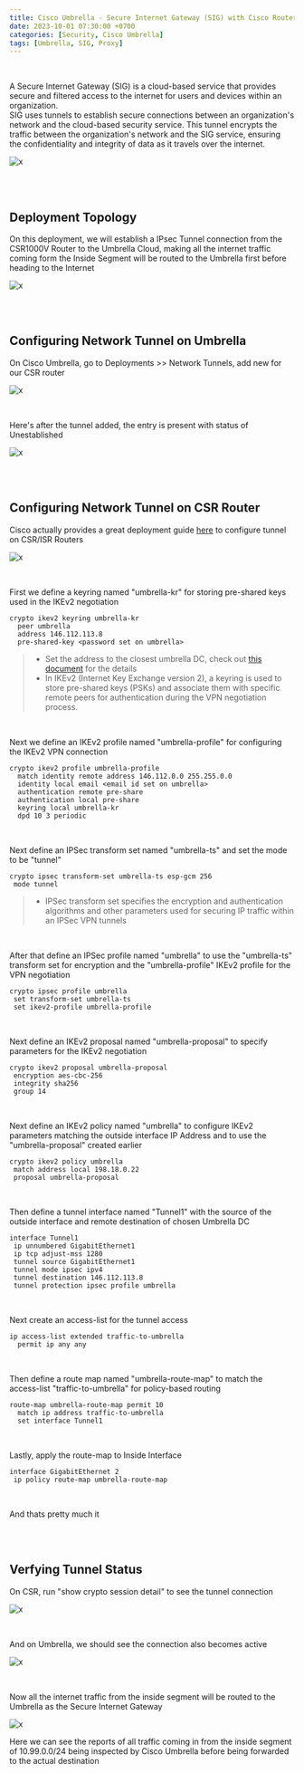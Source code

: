 ```yaml
---
title: Cisco Umbrella - Secure Internet Gateway (SIG) with Cisco Router
date: 2023-10-01 07:30:00 +0700
categories: [Security, Cisco Umbrella]
tags: [Umbrella, SIG, Proxy]
---
```


<br>

A Secure Internet Gateway (SIG) is a cloud-based service that provides secure and filtered access to the internet for users and devices within an organization. <br>
SIG uses tunnels to establish secure connections between an organization's network and the cloud-based security service. This tunnel encrypts the traffic between the organization's network and the SIG service, ensuring the confidentiality and integrity of data as it travels over the internet.

![x](/static/2023-10-01-umbrella-sig-csr/00.png)

<br>
<br>

## Deployment Topology

On this deployment, we will establish a IPsec Tunnel connection from the CSR1000V Router to the Umbrella Cloud, making all the internet traffic coming form the Inside Segment will be routed to the Umbrella first before heading to the Internet

![x](/static/2023-10-01-umbrella-sig-csr/00a.png)

<br>
<br>

## Configuring Network Tunnel on Umbrella

On Cisco Umbrella, go to Deployments >> Network Tunnels, add new for our CSR router

![x](/static/2023-10-01-umbrella-sig-csr/00b.png)

<br>

Here's after the tunnel added, the entry is present with status of Unestablished

![x](/static/2023-10-01-umbrella-sig-csr/01.png)

<br>
<br>

## Configuring Network Tunnel on CSR Router

Cisco actually provides a great deployment guide [here](https://docs.umbrella.com/umbrella-user-guide/docs/add-a-tunnel-cisco-isr) to configure tunnel on CSR/ISR Routers

![x](/static/2023-10-01-umbrella-sig-csr/01a.png)

<br>

First we define a keyring named "umbrella-kr" for storing pre-shared keys used in the IKEv2 negotiation

```shell
crypto ikev2 keyring umbrella-kr
  peer umbrella
  address 146.112.113.8
  pre-shared-key <password set on umbrella>
```

> * Set the address to the closest umbrella DC, check out [this document](https://docs.umbrella.com/umbrella-user-guide/docs/cisco-umbrella-data-centers) for the details
> * In IKEv2 (Internet Key Exchange version 2), a keyring is used to store pre-shared keys (PSKs) and associate them with specific remote peers for authentication during the VPN negotiation process.

<br>

Next we define an IKEv2 profile named "umbrella-profile" for configuring the IKEv2 VPN connection

```shell
crypto ikev2 profile umbrella-profile
  match identity remote address 146.112.0.0 255.255.0.0
  identity local email <email id set on umbrella>
  authentication remote pre-share
  authentication local pre-share
  keyring local umbrella-kr
  dpd 10 3 periodic
```

<br>

Next define an IPSec transform set named "umbrella-ts" and set the mode to be "tunnel"

```shell
crypto ipsec transform-set umbrella-ts esp-gcm 256 
 mode tunnel
```

> * IPSec transform set specifies the encryption and authentication algorithms and other parameters used for securing IP traffic within an IPSec VPN tunnels

<br>

After that define an IPSec profile named "umbrella" to use the "umbrella-ts" transform set for encryption and the "umbrella-profile" IKEv2 profile for the VPN negotiation

```shell
crypto ipsec profile umbrella
 set transform-set umbrella-ts
 set ikev2-profile umbrella-profile
```

<br>

Next define an IKEv2 proposal named "umbrella-proposal" to specify parameters for the IKEv2 negotiation

```shell
crypto ikev2 proposal umbrella-proposal
 encryption aes-cbc-256
 integrity sha256
 group 14
```

<br>

Next define an IKEv2 policy named "umbrella" to configure IKEv2 parameters matching the outside interface IP Address and to use the "umbrella-proposal" created earlier

```shell
crypto ikev2 policy umbrella
 match address local 198.18.0.22
 proposal umbrella-proposal
```

<br>

Then define a tunnel interface named "Tunnel1" with the source of the outside interface and remote destination of chosen Umbrella DC

```shell
interface Tunnel1
 ip unnumbered GigabitEthernet1
 ip tcp adjust-mss 1280
 tunnel source GigabitEthernet1
 tunnel mode ipsec ipv4
 tunnel destination 146.112.113.8
 tunnel protection ipsec profile umbrella
```

<br>

Next create an access-list for the tunnel access

```shell
ip access-list extended traffic-to-umbrella
  permit ip any any
```

<br>

Then define a route map named "umbrella-route-map" to match the access-list "traffic-to-umbrella" for policy-based routing

```shell
route-map umbrella-route-map permit 10
  match ip address traffic-to-umbrella
  set interface Tunnel1
```

<br>

Lastly,  apply the route-map to Inside Interface 

```shell
interface GigabitEthernet 2
 ip policy route-map umbrella-route-map
```

<br>

And thats pretty much it

<br>
<br>

## Verfying Tunnel Status

On CSR, run "show crypto session detail" to see the tunnel connection

![x](/static/2023-10-01-umbrella-sig-csr/03.png)

<br>

And on Umbrella, we should see the connection also becomes active

![x](/static/2023-10-01-umbrella-sig-csr/02.png)

<br>

Now all the internet traffic from the inside segment will be routed to the Umbrella as the Secure Internet Gateway

![x](/static/2023-10-01-umbrella-sig-csr/04.png)

Here we can see the reports of all traffic coming in from the inside segment of 10.99.0.0/24 being inspected by Cisco Umbrella before being forwarded to the actual destination

<br>





